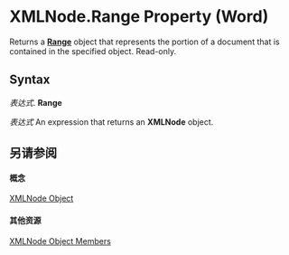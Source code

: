 
# XMLNode.Range Property (Word)

Returns a  **[Range](15a7a1c4-5f3f-5b6e-60e9-29688de3f274.md)** object that represents the portion of a document that is contained in the specified object. Read-only.


## Syntax

 _表达式_. **Range**

 _表达式_ An expression that returns an **XMLNode** object.


## 另请参阅


#### 概念


[XMLNode Object](fe305ba9-7375-ad4f-6036-155add17a9d0.md)
#### 其他资源


[XMLNode Object Members](http://msdn.microsoft.com/library/a3bf1476-b555-be1f-81b8-ec096099a9b6%28Office.15%29.aspx)